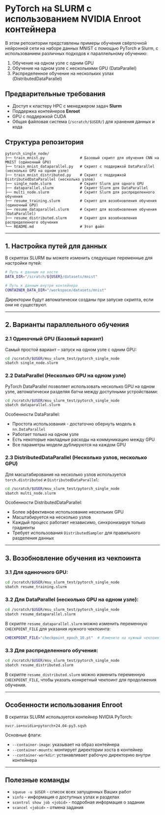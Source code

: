 # PyTorch на SLURM с использованием NVIDIA Enroot контейнера

В этом репозитории представлены примеры обучения свёрточной нейронной сети на наборе данных MNIST с помощью PyTorch и Slurm, с использованием различных подходов к параллельному обучению:

1. Обучение на одном узле с одним GPU
2. Обучение на одном узле с несколькими GPU (DataParallel)
3. Распределенное обучение на нескольких узлах (DistributedDataParallel)

## Предварительные требования
- Доступ к кластеру HPC с менеджером задач **Slurm**
- Поддержка контейнеров **Enroot**
- GPU с поддержкой CUDA
- Общая файловая система (`/scratch/$USER/`) для хранения данных и кода

## Структура репозитория
```
pytorch_single_node/
├── train_mnist.py                # Базовый скрипт для обучения CNN на MNIST (одиночный GPU)
├── train_mnist_dataparallel.py   # Скрипт с поддержкой DataParallel (несколько GPU на одном узле)
├── train_mnist_distributed.py    # Скрипт с поддержкой DistributedDataParallel (несколько узлов)
├── single_node.slurm             # Скрипт Slurm для одного GPU
├── dataparallel.slurm            # Скрипт Slurm для DataParallel
├── multi_node.slurm              # Скрипт Slurm для распределенного обучения
├── resume_training.slurm         # Скрипт для возобновления обучения (одиночный GPU)
├── resume_dataparallel.slurm     # Скрипт для возобновления обучения (DataParallel)
├── resume_distributed.slurm      # Скрипт для возобновления распределенного обучения
└── README.md                     # Этот файл
```

---

## **1. Настройка путей для данных**

В скриптах SLURM вы можете изменить следующие переменные для настройки путей:

```bash
# Путь к данным на хосте
DATA_DIR="/scratch/${USER}/datasets/mnist"

# Путь к данным внутри контейнера
CONTAINER_DATA_DIR="/workspace/datasets/mnist"
```

Директории будут автоматически созданы при запуске скрипта, если они не существуют.

---

## **2. Варианты параллельного обучения**

### **2.1 Одиночный GPU (Базовый вариант)**

Самый простой вариант – запуск на одном узле с одним GPU:

```bash
cd /scratch/$USER/msu_slurm_test/pytorch_single_node
sbatch single_node.slurm
```

### **2.2 DataParallel (Несколько GPU на одном узле)**

PyTorch DataParallel позволяет использовать несколько GPU на одном узле, автоматически разделяя батчи между доступными устройствами:

```bash
cd /scratch/$USER/msu_slurm_test/pytorch_single_node
sbatch dataparallel.slurm
```

Особенности DataParallel:
- Простота использования - достаточно обернуть модель в `nn.DataParallel`
- Работает только на одном узле
- Есть некоторые накладные расходы на коммуникацию между GPU
- Все параметры модели дублируются на каждом GPU

### **2.3 DistributedDataParallel (Несколько узлов, несколько GPU)**

Для масштабирования на несколько узлов используется `torch.distributed` и `DistributedDataParallel`:

```bash
cd /scratch/$USER/msu_slurm_test/pytorch_single_node
sbatch multi_node.slurm
```

Особенности DistributedDataParallel:
- Более эффективное использование нескольких GPU
- Масштабируется на несколько узлов
- Каждый процесс работает независимо, синхронизируя только градиенты
- Требует использования `DistributedSampler` для правильного разделения данных

---

## **3. Возобновление обучения из чекпоинта**

### **3.1 Для одиночного GPU:**

```bash
cd /scratch/$USER/msu_slurm_test/pytorch_single_node
sbatch resume_training.slurm
```

### **3.2 Для DataParallel (несколько GPU на одном узле):**

```bash
cd /scratch/$USER/msu_slurm_test/pytorch_single_node
sbatch resume_dataparallel.slurm
```

В скрипте `resume_dataparallel.slurm` можно изменить переменную `CHECKPOINT_FILE` для указания нужного чекпоинта:

```bash
CHECKPOINT_FILE="checkpoint_epoch_10.pt"  # Измените на нужный чекпоинт
```

### **3.3 Для распределенного обучения:**

```bash
cd /scratch/$USER/msu_slurm_test/pytorch_single_node
sbatch resume_distributed.slurm
```

В скрипте `resume_distributed.slurm` можно изменить переменную `CHECKPOINT_FILE`, чтобы указать конкретный чекпоинт для продолжения обучения.

---

## **Особенности использования Enroot**

В скриптах SLURM используется контейнер NVIDIA PyTorch:
```
nvcr.io+nvidia+pytorch+24.04-py3.sqsh
```

Основные флаги:
- `--container-image`: указывает на образ контейнера
- `--container-mounts`: монтирует директории хоста в контейнер
- `--container-workdir`: устанавливает рабочую директорию внутри контейнера

---

## **Полезные команды**
- `squeue -u $USER` - список всех запущенных Ваших работ
- `sinfo` - информация о доступных узлах и разделах
- `scontrol show job <jobid>` - подробная информация о задании
- `scancel <jobid>` - отмена задания

